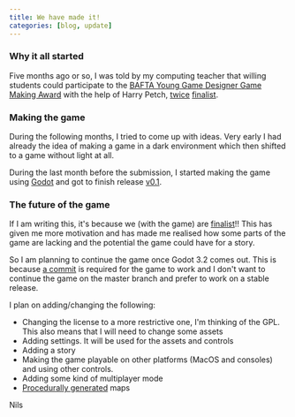 ```yaml
---
title: We have made it!
categories: [blog, update]
---
```


### Why it all started

Five months ago or so, I was told by my computing teacher that willing students
could participate to the [BAFTA Young Game Designer Game Making
Award](http://ygd.bafta.org/) with the help of Harry Petch,
[twice](http://ygd.bafta.org/competition/competition-news/2016/illuminate)
[finalist](http://ygd.bafta.org/competition/competition-news/2019/tempo).

### Making the game

During the following months, I tried to come up with ideas. Very early I had
already the idea of making a game in a dark environment which then shifted to a
game without light at all.

During the last month before the submission, I started making the game using
[Godot](https://godotengine.org/) and got to finish release
[v0.1](https://github.com/NilsIrl/Blindspot/releases/tag/v0.1).

### The future of the game

If I am writing this, it's because we (with the game) are
[finalist](http://ygd.bafta.org/competition/competition-news/2019/blindspot-0)!!
This has given me more motivation and has made me realised how some parts of the
game are lacking and the potential the game could have for a story.

So I am planning to continue the game once Godot 3.2 comes out. This is because
[a
commit](https://github.com/godotengine/godot/commit/a1fc73e6d3e5aa04b2e93be074a2615a42fb7966)
is required for the game to work and I don't want to continue the game on the
master branch and prefer to work on a stable release.

I plan on adding/changing the following:
* Changing the license to a more restrictive one, I'm thinking of the GPL. This
  also means that I will need to change some assets
* Adding settings. It will be used for the assets and controls
* Adding a story
* Making the game playable on other platforms (MacOS and consoles) and using
  other controls.
* Adding some kind of multiplayer mode
* [Procedurally generated](https://en.wikipedia.org/wiki/Procedural_generation) maps

Nils
